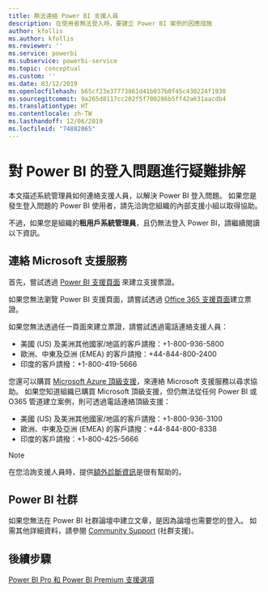 ```yaml
---
title: 無法連絡 Power BI 支援人員
description: 在使用者無法登入時，要建立 Power BI 案例的因應措施
author: kfollis
ms.author: kfollis
ms.reviewer: ''
ms.service: powerbi
ms.subservice: powerbi-service
ms.topic: conceptual
ms.custom: ''
ms.date: 03/12/2019
ms.openlocfilehash: b65cf23e37773861d41b037b0f45c430224f1930
ms.sourcegitcommit: 9a265d8117cc202f5f700286b5ff42a631aacdb4
ms.translationtype: HT
ms.contentlocale: zh-TW
ms.lasthandoff: 12/06/2019
ms.locfileid: "74882865"
---
```

# <a name="troubleshooting-sign-in-issues-for-power-bi"></a>對 Power BI 的登入問題進行疑難排解

本文描述系統管理員如何連絡支援人員，以解決 Power BI 登入問題。 如果您是發生登入問題的 Power BI 使用者，請先洽詢您組織的內部支援小組以取得協助。

不過，如果您是組織的**租用戶系統管理員**，且仍無法登入 Power BI，請繼續閱讀以下資訊。

## <a name="contact-microsoft-support"></a>連絡 Microsoft 支援服務

首先，嘗試透過 [Power BI 支援頁面](https://powerbi.microsoft.com/support/) 來建立支援票證。

如果您無法瀏覽 Power BI 支援頁面，請嘗試透過 [Office 365 支援頁面](https://support.office.com/home/contact)建立票證。

如果您無法透過任一頁面來建立票證，請嘗試透過電話連絡支援人員：

* 美國 (US) 及美洲其他國家/地區的客戶請撥：+1-800-936-5800
* 歐洲、中東及亞洲 (EMEA) 的客戶請撥：+44-844-800-2400
* 印度的客戶請撥：+1-800-419-5666

您還可以購買 [Microsoft Azure 頂級支援](https://support.microsoft.com/premier)，來連絡 Microsoft 支援服務以尋求協助。 如果您知道組織已購買 Microsoft 頂級支援，但仍無法從任何 Power BI 或 O365 管道建立案例，則可透過電話連絡頂級支援：

* 美國 (US) 及美洲其他國家/地區的客戶請撥：+1-800-936-3100
* 歐洲、中東及亞洲 (EMEA) 的客戶請撥：+44-844-800-8338
* 印度的客戶請撥：+1-800-425-5666

> [!Note]
> 在您洽詢支援人員時，提供[額外診斷資訊](service-admin-capturing-additional-diagnostic-information-for-power-bi.md)是很有幫助的。

## <a name="power-bi-community"></a>Power BI 社群

如果您無法在 Power BI 社群論壇中建立文章，是因為論壇也需要您的登入。 如需其他詳細資料，請參閱 [Community Support](https://community.powerbi.com/t5/Community-Support/ct-p/PBI_CommunitySupport) (社群支援)。

## <a name="next-steps"></a>後續步驟

[Power BI Pro 和 Power BI Premium 支援選項](service-support-options.md)
